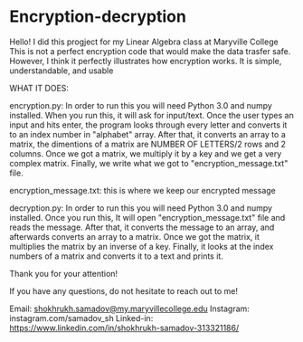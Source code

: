 # Encryption-decryption
Hello! I did this progject for my Linear Algebra class at Maryville College
This is not a perfect encryption code that would make the data trasfer safe.
However, I think it perfectly illustrates how encryption works.
It is simple, understandable, and usable

WHAT IT DOES:

encryption.py:
  In order to run this you will need Python 3.0 and numpy installed.
  When you run this, it will ask for input/text. Once the user types an input
  and hits enter, the program looks through every letter and converts it to
  an index number in "alphabet" array. After that, it converts an array to
  a matrix, the dimentions of a matrix are NUMBER OF LETTERS/2 rows and 2 columns.
  Once we got a matrix, we multiply it by a key and we get a very complex matrix.
  Finally, we write what we got to "encryption_message.txt" file.
  
encryption_message.txt:
  this is where we keep our encrypted message
  
decryption.py:
  In order to run this you will need Python 3.0 and numpy installed.
  Once you run this, It will open "encryption_message.txt" file and reads
  the message. After that, it converts the message to an array, and 
  afterwards converts an array to a matrix. Once we got the matrix, it multiplies
  the matrix by an inverse of a key. Finally, it looks at the index numbers of a 
  matrix and converts it to a text and prints it.
  
Thank you for your attention!

If you have any questions, do not hesitate to reach out to me!

Email: shokhrukh.samadov@my.maryvillecollege.edu
Instagram: instagram.com/samadov_sh
Linked-in: https://www.linkedin.com/in/shokhrukh-samadov-313321186/
